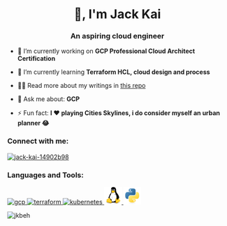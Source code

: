<h1 align="center">👋, I'm Jack Kai</h1>
<h3 align="center">An aspiring cloud engineer</h3>

- 🔭 I’m currently working on **GCP Professional Cloud Architect Certification**

- 🌱 I’m currently learning **Terraform HCL, cloud design and process**

- 👨‍💻 Read more about my writings in [this repo](https://github.com/jkbeh/GCP-Qwiklabs-Quests)

- 💬 Ask me about: **GCP**

- ⚡ Fun fact: **I ❤ playing Cities Skylines, i do consider myself an urban planner 😂**

<h3 align="left">Connect with me:</h3>
<p align="left">
<a href="https://linkedin.com/in/jack-kai-14902b98" target="blank"><img align="center" src="https://raw.githubusercontent.com/rahuldkjain/github-profile-readme-generator/master/src/images/icons/Social/linked-in-alt.svg" alt="jack-kai-14902b98" height="30" width="40" /></a>
</p>

<h3 align="left">Languages and Tools:</h3>
<p align="left"> <a href="https://cloud.google.com" target="_blank" rel="noreferrer"> <img src="https://www.vectorlogo.zone/logos/google_cloud/google_cloud-icon.svg" alt="gcp" width="40" height="40"/> </a> <a href="https://www.terraform.io" target="_blank" rel="noreferrer"> <img src="https://www.vectorlogo.zone/logos/terraformio/terraformio-icon.svg" alt="terraform" width="40" height="40"/> </a> <a href="https://kubernetes.io" target="_blank" rel="noreferrer"> <img src="https://www.vectorlogo.zone/logos/kubernetes/kubernetes-icon.svg" alt="kubernetes" width="40" height="40"/> </a> <a href="https://www.linux.org/" target="_blank" rel="noreferrer"> <img src="https://raw.githubusercontent.com/devicons/devicon/master/icons/linux/linux-original.svg" alt="linux" width="40" height="40"/> </a> <a href="https://www.python.org" target="_blank" rel="noreferrer"> <img src="https://raw.githubusercontent.com/devicons/devicon/master/icons/python/python-original.svg" alt="python" width="40" height="40"/> </a> </p>

<p><img align="left" src="https://github-readme-stats.vercel.app/api/top-langs?username=jkbeh&show_icons=true&locale=en&layout=compact" alt="jkbeh" /></p>